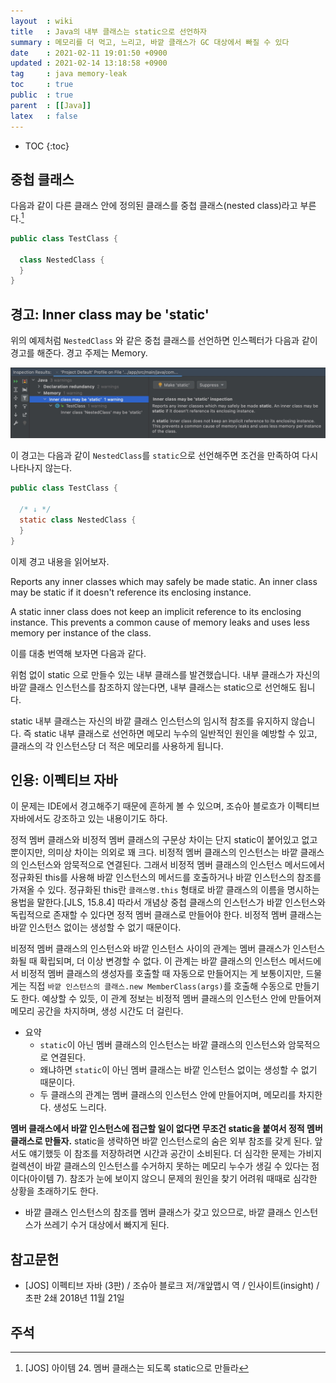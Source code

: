 ```yaml
---
layout  : wiki
title   : Java의 내부 클래스는 static으로 선언하자
summary : 메모리를 더 먹고, 느리고, 바깥 클래스가 GC 대상에서 빠질 수 있다
date    : 2021-02-11 19:01:50 +0900
updated : 2021-02-14 13:18:58 +0900
tag     : java memory-leak
toc     : true
public  : true
parent  : [[Java]]
latex   : false
---
```

* TOC
{:toc}

## 중첩 클래스

다음과 같이 다른 클래스 안에 정의된 클래스를 중첩 클래스(nested class)라고 부른다.[^JOS-24]

```java
public class TestClass {

  class NestedClass {
  }
}
```

## 경고: Inner class may be 'static'

위의 예제처럼 `NestedClass` 와 같은 중첩 클래스를 선언하면 인스펙터가 다음과 같이 경고를 해준다. 경고 주제는 Memory.

![image]( /resource/wiki/java-inner-class-may-be-static/107623207-557ebf80-6c9c-11eb-91c4-9b53d14a8880.png )

이 경고는 다음과 같이 `NestedClass`를 `static`으로 선언해주면 조건을 만족하여 다시 나타나지 않는다.

```java
public class TestClass {

  /* ↓ */
  static class NestedClass {
  }
}
```

이제 경고 내용을 읽어보자.

>
Reports any inner classes which may safely be made static. An inner class may be static if it doesn't reference its enclosing instance.
>
A static inner class does not keep an implicit reference to its enclosing instance. This prevents a common cause of memory leaks and uses less memory per instance of the class.

이를 대충 번역해 보자면 다음과 같다.

>
위험 없이 static 으로 만들수 있는 내부 클래스를 발견했습니다. 내부 클래스가 자신의 바깥 클래스 인스턴스를 참조하지 않는다면, 내부 클래스는 static으로 선언해도 됩니다.
>
static 내부 클래스는 자신의 바깥 클래스 인스턴스의 임시적 참조를 유지하지 않습니다. 즉 static 내부 클래스로 선언하면 메모리 누수의 일반적인 원인을 예방할 수 있고, 클래스의 각 인스턴스당 더 적은 메모리를 사용하게 됩니다.

## 인용: 이펙티브 자바

이 문제는 IDE에서 경고해주기 때문에 흔하게 볼 수 있으며, 조슈아 블로흐가 이펙티브 자바에서도 강조하고 있는 내용이기도 하다.

>
정적 멤버 클래스와 비정적 멤버 클래스의 구문상 차이는 단지 static이 붙어있고 없고 뿐이지만, 의미상 차이는 의외로 꽤 크다.
비정적 멤버 클래스의 인스턴스는 바깥 클래스의 인스턴스와 암묵적으로 연결된다.
그래서 비정적 멤버 클래스의 인스턴스 메서드에서 정규화된 this를 사용해 바깥 인스턴스의 메서드를 호출하거나 바깥 인스턴스의 참조를 가져올 수 있다.
정규화된 this란 `클래스명.this` 형태로 바깥 클래스의 이름을 명시하는 용법을 말한다.[JLS, 15.8.4]
따라서 개념상 중첩 클래스의 인스턴스가 바깥 인스턴스와 독립적으로 존재할 수 있다면 정적 멤버 클래스로 만들어야 한다.
비정적 멤버 클래스는 바깥 인스턴스 없이는 생성할 수 없기 때문이다.
>
비정적 멤버 클래스의 인스턴스와 바깥 인스턴스 사이의 관계는 멤버 클래스가 인스턴스화될 때 확립되며, 더 이상 변경할 수 없다.
이 관계는 바깥 클래스의 인스턴스 메서드에서 비정적 멤버 클래스의 생성자를 호출할 때 자동으로 만들어지는 게 보통이지만,
드물게는 직접 `바깥 인스턴스의 클래스.new MemberClass(args)`를 호출해 수동으로 만들기도 한다.
예상할 수 있듯, 이 관계 정보는 비정적 멤버 클래스의 인스턴스 안에 만들어져 메모리 공간을 차지하며, 생성 시간도 더 걸린다.

- 요약
    - `static`이 아닌 멤버 클래스의 인스턴스는 바깥 클래스의 인스턴스와 암묵적으로 연결된다.
    - 왜냐하면 `static`이 아닌 멤버 클래스는 바깥 인스턴스 없이는 생성할 수 없기 때문이다.
    - 두 클래스의 관계는 멤버 클래스의 인스턴스 안에 만들어지며, 메모리를 차지한다. 생성도 느리다.

>
**멤버 클래스에서 바깥 인스턴스에 접근할 일이 없다면 무조건 static을 붙여서 정적 멤버 클래스로 만들자.**
static을 생략하면 바깥 인스턴스로의 숨은 외부 참조를 갖게 된다.
앞서도 얘기했듯 이 참조를 저장하려면 시간과 공간이 소비된다.
더 심각한 문제는 가비지 컬렉션이 바깥 클래스의 인스턴스를 수거하지 못하는 메모리 누수가 생길 수 있다는 점이다(아이템 7).
참조가 눈에 보이지 않으니 문제의 원인을 찾기 어려워 때때로 심각한 상황을 초래하기도 한다.

- 바깥 클래스 인스턴스의 참조를 멤버 클래스가 갖고 있으므로, 바깥 클래스 인스턴스가 쓰레기 수거 대상에서 빠지게 된다.


## 참고문헌

- [JOS] 이펙티브 자바 (3판) / 조슈아 블로크 저/개앞맵시 역 / 인사이트(insight) / 초판 2쇄 2018년 11월 21일

## 주석

[^JOS-24]: [JOS] 아이템 24. 멤버 클래스는 되도록 static으로 만들라

